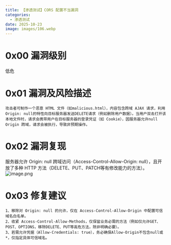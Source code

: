```yaml
---
title: 【渗透测试】CORS 配置不当漏洞
categories:
  - 渗透测试
date: 2025-10-23
image: images/106.webp
---
```

# 0x00 漏洞级别
低危
# 0x01 漏洞及风险描述
```
攻击者可制作一个恶意 HTML 文件（如malicious.html），内容包含跨域 AJAX 请求，利用Origin: null的特性向目标服务器发送DELETE请求（例如删除用户数据）。当用户双击打开该本地文件时，请求会携带用户在目标服务器的登录凭证（如 Cookie），因服务器允许null Origin 跨域，请求会被执行，导致非预期操作。
```
# 0x02 漏洞复现
服务器允许 Origin: null 跨域访问（Access-Control-Allow-Origin: null），且开放了多种 HTTP 方法（DELETE、PUT、PATCH等有修改能力的方法）。
![image.png](https://blogslimer.oss-cn-shanghai.aliyuncs.com/blog/20251024141931.png)
# 0x03 修复建议
```
1、移除对 Origin: null 的允许，仅在 Access-Control-Allow-Origin 中配置可信域名白名单。
2、收紧 Access-Control-Allow-Methods，仅保留业务必需的方法（例如仅允许GET、POST、OPTIONS，移除DELETE、PUT等高危方法，除非明确必要）。
3、若需允许凭据（Allow-Credentials: true），务必确保Allow-Origin不包含null或*，仅指定具体可信域名。
```
